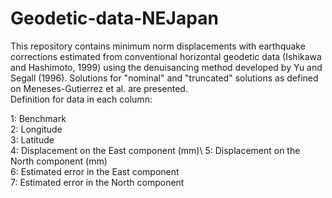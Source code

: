 # Geodetic-data-NEJapan
This repository contains minimum norm displacements with earthquake corrections estimated from conventional horizontal geodetic data (Ishikawa and Hashimoto, 1999) using the denuisancing method developed by Yu and Segall (1996). Solutions for "nominal" and "truncated" solutions as defined on Meneses-Gutierrez et al.  are presented.\
Definition for data in each column:

1: Benchmark\
2: Longitude\
3: Latitude\
4: Displacement on the East component (mm)\ 
5: Displacement on the North component (mm)\
6: Estimated error in the East component\
7: Estimated error in the North component

